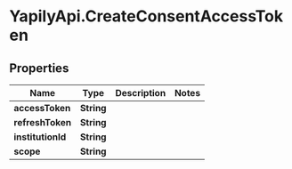 # YapilyApi.CreateConsentAccessToken

## Properties

Name | Type | Description | Notes
------------ | ------------- | ------------- | -------------
**accessToken** | **String** |  | 
**refreshToken** | **String** |  | 
**institutionId** | **String** |  | 
**scope** | **String** |  | 


